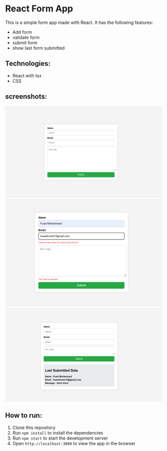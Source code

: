<!-- a simple react To do app REad me -->
# React Form App
This is a simple form app made with React. It has the following features:
- Add form
- validate form
- submit form
- show last form submitted

## Technologies:
- React with tsx
- CSS

## screenshots:
![screenshot](./public/image1.png)
![screenshot](./public/image2.png)
![screenshot](./public/image.png)


## How to run:
1. Clone this repository
2. Run `npm install` to install the dependencies
3. Run `npm start` to start the development server
4. Open `http://localhost:3000` to view the app in the browser

